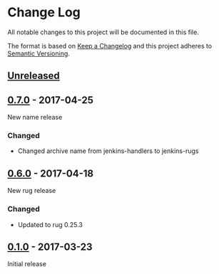 # Change Log

All notable changes to this project will be documented in this file.

The format is based on [Keep a Changelog](http://keepachangelog.com/)
and this project adheres to [Semantic Versioning](http://semver.org/).

## [Unreleased]

[Unreleased]: https://github.com/atomist/jenkins-rugs/compare/0.7.0...HEAD

## [0.7.0] - 2017-04-25

[0.7.0]: https://github.com/atomist/jenkins-rugs/compare/0.6.0...0.7.0

New name release

### Changed

-   Changed archive name from jenkins-handlers to jenkins-rugs

## [0.6.0] - 2017-04-18

[0.6.0]: https://github.com/atomist/jenkins-rugs/compare/0.5.1...0.6.0

New rug release

### Changed

-   Updated to rug 0.25.3

## [0.1.0] - 2017-03-23

[0.1.0]: https://github.com/atomist/jenkins-rugs/tree/0.1.0

Initial release
